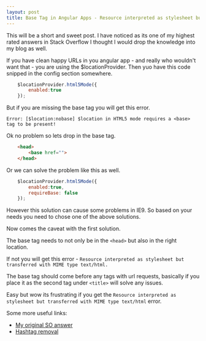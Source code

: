 ```yaml
---
layout: post
title: Base Tag in Angular Apps - Resource interpreted as stylesheet but transferred with MIME type text/html
---
```



This will be a short and sweet post. I have noticed as its one of my highest rated answers in Stack Overflow I thought I would drop the knowledge into my blog as well.

If you have clean happy URLs in you angular app - and really who wouldn't want that - you are using the $locationProvider. Then yuo have this code snipped in the config section somewhere.


```javascript
	$locationProvider.html5Mode({
    	enabled:true
	});
```

But if you are missing the base tag you will get this error.

```
Error: [$location:nobase] $location in HTML5 mode requires a <base> tag to be present!
```

Ok no problem so lets drop in the base tag.

```html
	<head>
		<base href="">
	</head>
```

Or we can solve the problem like this as well.

```javascript
	$locationProvider.html5Mode({
    	enabled:true,
    	requireBase: false
	});
```

However this solution can cause some problems in IE9. So based on your needs you need to chose one of the above solutions. 

Now comes the caveat with the first solution.

The base tag needs to not only be in the `<head>` but also in the right location.

If not you will get this error - `Resource interpreted as stylesheet but transferred with MIME type text/html.`

The base tag should come before any tags with url requests, basically if you place it as the second tag under `<title>` will solve any issues.

Easy but wow its frustrating if you get the `Resource interpreted as stylesheet but transferred with MIME type text/html` error. 


Some more useful links:

* [My original SO answer](http://stackoverflow.com/questions/22631158/resource-interpreted-as-stylesheet-but-transferred-with-mime-type-text-html-see)
* [Hashtag removal](http://stackoverflow.com/questions/28629774/how-to-remove-the-hash-from-the-angularjs-ng-route)